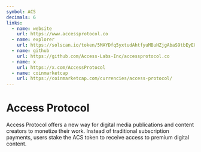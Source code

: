 ```yaml
---
symbol: ACS
decimals: 6
links:
  - name: website
    url: https://www.accessprotocol.co
  - name: explorer
    url: https://solscan.io/token/5MAYDfq5yxtudAhtfyuMBuHZjgAbaS9tbEyEQYAhDS5y
  - name: github
    url: https://github.com/Access-Labs-Inc/accessprotocol.co
  - name: x
    url: https://x.com/AccessProtocol
  - name: coinmarketcap
    url: https://coinmarketcap.com/currencies/access-protocol/
---
```


# Access Protocol

Access Protocol offers a new way for digital media publications and content creators to monetize their work. Instead of traditional subscription payments, users stake the ACS token to receive access to premium digital content.
